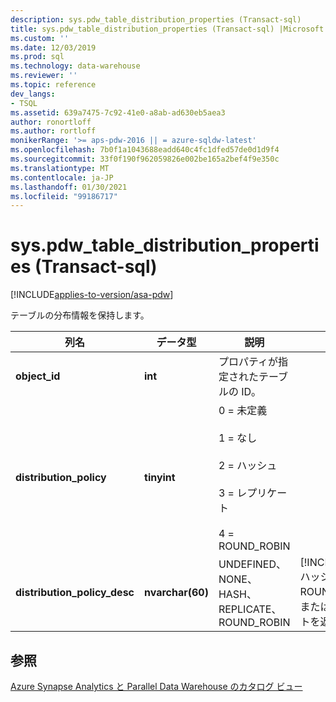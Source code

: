 ```yaml
---
description: sys.pdw_table_distribution_properties (Transact-sql)
title: sys.pdw_table_distribution_properties (Transact-sql) |Microsoft Docs
ms.custom: ''
ms.date: 12/03/2019
ms.prod: sql
ms.technology: data-warehouse
ms.reviewer: ''
ms.topic: reference
dev_langs:
- TSQL
ms.assetid: 639a7475-7c92-41e0-a8ab-ad630eb5aea3
author: ronortloff
ms.author: rortloff
monikerRange: '>= aps-pdw-2016 || = azure-sqldw-latest'
ms.openlocfilehash: 7b0f1a1043688eadd640c4fc1dfed57de0d1d9f4
ms.sourcegitcommit: 33f0f190f962059826e002be165a2bef4f9e350c
ms.translationtype: MT
ms.contentlocale: ja-JP
ms.lasthandoff: 01/30/2021
ms.locfileid: "99186717"
---
```

# <a name="syspdw_table_distribution_properties-transact-sql"></a>sys.pdw_table_distribution_properties (Transact-sql)
[!INCLUDE[applies-to-version/asa-pdw](../../includes/applies-to-version/asa-pdw.md)]

  テーブルの分布情報を保持します。  
  
|列名|データ型|説明|Range|  
|-----------------|---------------|-----------------|-----------|  
|**object_id**|**int**|プロパティが指定されたテーブルの ID。||  
|**distribution_policy**|**tinyint**|0 = 未定義<br /><br /> 1 = なし<br /><br /> 2 = ハッシュ<br /><br /> 3 = レプリケート<br /><br /> 4 = ROUND_ROBIN||  
|**distribution_policy_desc**|**nvarchar(60)**|UNDEFINED、NONE、HASH、REPLICATE、ROUND_ROBIN|[!INCLUDE[ssSDW](../../includes/sssdw-md.md)] ハッシュ、ROUND_ROBIN、またはレプリケートを返します。|  
  
## <a name="see-also"></a>参照  
 [Azure Synapse Analytics と Parallel Data Warehouse のカタログ ビュー](../../relational-databases/system-catalog-views/sql-data-warehouse-and-parallel-data-warehouse-catalog-views.md)  
  
  
